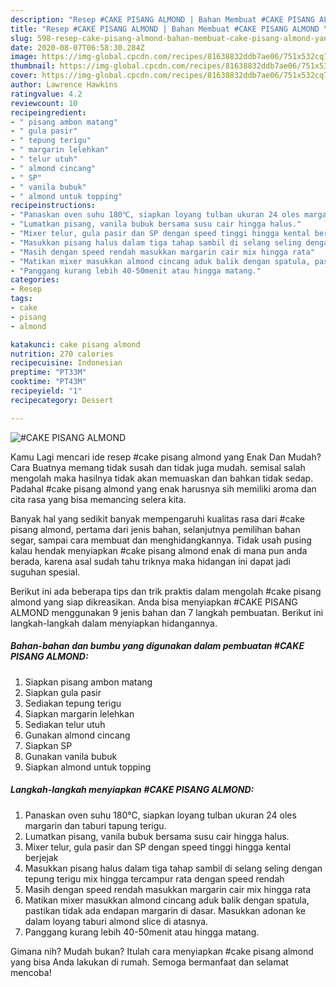 ```yaml
---
description: "Resep #CAKE PISANG ALMOND | Bahan Membuat #CAKE PISANG ALMOND Yang Bikin Ngiler"
title: "Resep #CAKE PISANG ALMOND | Bahan Membuat #CAKE PISANG ALMOND Yang Bikin Ngiler"
slug: 598-resep-cake-pisang-almond-bahan-membuat-cake-pisang-almond-yang-bikin-ngiler
date: 2020-08-07T06:58:30.284Z
image: https://img-global.cpcdn.com/recipes/81638832ddb7ae06/751x532cq70/cake-pisang-almond-foto-resep-utama.jpg
thumbnail: https://img-global.cpcdn.com/recipes/81638832ddb7ae06/751x532cq70/cake-pisang-almond-foto-resep-utama.jpg
cover: https://img-global.cpcdn.com/recipes/81638832ddb7ae06/751x532cq70/cake-pisang-almond-foto-resep-utama.jpg
author: Lawrence Hawkins
ratingvalue: 4.2
reviewcount: 10
recipeingredient:
- " pisang ambon matang"
- " gula pasir"
- " tepung terigu"
- " margarin lelehkan"
- " telur utuh"
- " almond cincang"
- " SP"
- " vanila bubuk"
- " almond untuk topping"
recipeinstructions:
- "Panaskan oven suhu 180℃, siapkan loyang tulban ukuran 24 oles margarin dan taburi tapung terigu."
- "Lumatkan pisang, vanila bubuk bersama susu cair hingga halus."
- "Mixer telur, gula pasir dan SP dengan speed tinggi hingga kental berjejak"
- "Masukkan pisang halus dalam tiga tahap sambil di selang seling dengan tepung terigu mix hingga tercampur rata dengan speed rendah"
- "Masih dengan speed rendah masukkan margarin cair mix hingga rata"
- "Matikan mixer masukkan almond cincang aduk balik dengan spatula, pastikan tidak ada endapan margarin di dasar. Masukkan adonan ke dalam loyang taburi almond slice di atasnya."
- "Panggang kurang lebih 40-50menit atau hingga matang."
categories:
- Resep
tags:
- cake
- pisang
- almond

katakunci: cake pisang almond 
nutrition: 270 calories
recipecuisine: Indonesian
preptime: "PT33M"
cooktime: "PT43M"
recipeyield: "1"
recipecategory: Dessert

---
```



![#CAKE PISANG ALMOND](https://img-global.cpcdn.com/recipes/81638832ddb7ae06/751x532cq70/cake-pisang-almond-foto-resep-utama.jpg)

Kamu Lagi mencari ide resep #cake pisang almond yang Enak Dan Mudah? Cara Buatnya memang tidak susah dan tidak juga mudah. semisal salah mengolah maka hasilnya tidak akan memuaskan dan bahkan tidak sedap. Padahal #cake pisang almond yang enak harusnya sih memiliki aroma dan cita rasa yang bisa memancing selera kita.

Banyak hal yang sedikit banyak mempengaruhi kualitas rasa dari #cake pisang almond, pertama dari jenis bahan, selanjutnya pemilihan bahan segar, sampai cara membuat dan menghidangkannya. Tidak usah pusing kalau hendak menyiapkan #cake pisang almond enak di mana pun anda berada, karena asal sudah tahu triknya maka hidangan ini dapat jadi suguhan spesial.




Berikut ini ada beberapa tips dan trik praktis dalam mengolah #cake pisang almond yang siap dikreasikan. Anda bisa menyiapkan #CAKE PISANG ALMOND menggunakan 9 jenis bahan dan 7 langkah pembuatan. Berikut ini langkah-langkah dalam menyiapkan hidangannya.

<!--inarticleads1-->

##### Bahan-bahan dan bumbu yang digunakan dalam pembuatan #CAKE PISANG ALMOND:

1. Siapkan  pisang ambon matang
1. Siapkan  gula pasir
1. Sediakan  tepung terigu
1. Siapkan  margarin lelehkan
1. Sediakan  telur utuh
1. Gunakan  almond cincang
1. Siapkan  SP
1. Gunakan  vanila bubuk
1. Siapkan  almond untuk topping




<!--inarticleads2-->

##### Langkah-langkah menyiapkan #CAKE PISANG ALMOND:

1. Panaskan oven suhu 180℃, siapkan loyang tulban ukuran 24 oles margarin dan taburi tapung terigu.
1. Lumatkan pisang, vanila bubuk bersama susu cair hingga halus.
1. Mixer telur, gula pasir dan SP dengan speed tinggi hingga kental berjejak
1. Masukkan pisang halus dalam tiga tahap sambil di selang seling dengan tepung terigu mix hingga tercampur rata dengan speed rendah
1. Masih dengan speed rendah masukkan margarin cair mix hingga rata
1. Matikan mixer masukkan almond cincang aduk balik dengan spatula, pastikan tidak ada endapan margarin di dasar. Masukkan adonan ke dalam loyang taburi almond slice di atasnya.
1. Panggang kurang lebih 40-50menit atau hingga matang.




Gimana nih? Mudah bukan? Itulah cara menyiapkan #cake pisang almond yang bisa Anda lakukan di rumah. Semoga bermanfaat dan selamat mencoba!
